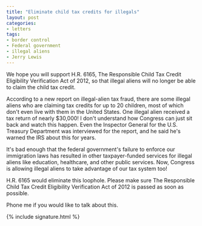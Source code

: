 ```yaml
---
title: "Eliminate child tax credits for illegals"
layout: post
categories:
- letters
tags:
- border control
- Federal government
- illegal aliens
- Jerry Lewis
---
```


We hope you will support H.R. 6165, The Responsible Child Tax Credit Eligibility Verification Act of 2012, so that illegal aliens will no longer be able to claim the child tax credit.

According to a new report on illegal-alien tax fraud, there are some illegal aliens who are claiming tax credits for up to 20 children, most of which don't even live with them in the United States. One illegal alien received a tax return of nearly $30,000! I don't understand how Congress can just sit back and watch this happen. Even the Inspector General for the U.S. Treasury Department was interviewed for the report, and he said he's warned the IRS about this for years.

It's bad enough that the federal government's failure to enforce our immigration laws has resulted in other taxpayer-funded services for illegal aliens like education, healthcare, and other public services. Now, Congress is allowing illegal aliens to take advantage of our tax system too!

H.R. 6165 would eliminate this loophole. Please make sure The Responsible Child Tax Credit Eligibility Verification Act of 2012 is passed as soon as possible.

Phone me if you would like to talk about this.

{% include signature.html %}
